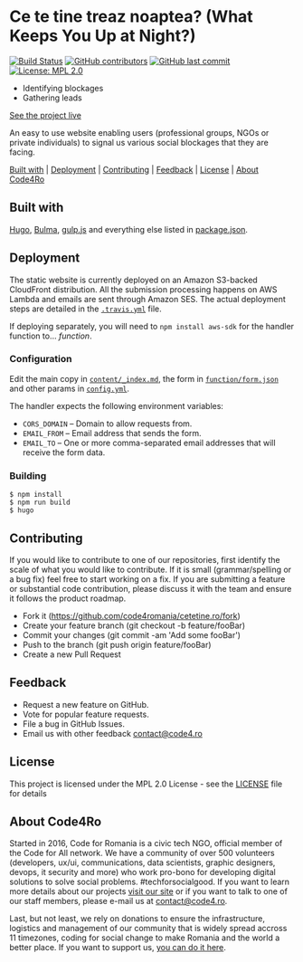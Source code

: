 # Ce te tine treaz noaptea? (What Keeps You Up at Night?)

[![Build Status](https://img.shields.io/travis/com/code4romania/cetetine.ro/master.svg?style=for-the-badge)](https://travis-ci.com/code4romania/cetetine.ro) [![GitHub contributors](https://img.shields.io/github/contributors/code4romania/cetetine.ro.svg?style=for-the-badge)](https://github.com/code4romania/cetetine.ro/graphs/contributors) [![GitHub last commit](https://img.shields.io/github/last-commit/code4romania/cetetine.ro.svg?style=for-the-badge)](https://github.com/code4romania/cetetine.ro/commits/master) [![License: MPL 2.0](https://img.shields.io/badge/license-MPL%202.0-brightgreen.svg?style=for-the-badge)](https://opensource.org/licenses/MPL-2.0)

* Identifying blockages
* Gathering leads

[See the project live](https://cetetine.ro/)

An easy to use website enabling users (professional groups, NGOs or private individuals) to signal us various social blockages that they are facing.

[Built with](#built-with) | [Deployment](#deployment) | [Contributing](#contributing) | [Feedback](#feedback) | [License](#license) | [About Code4Ro](#about-code4ro)

## Built with

[Hugo](https://gohugo.io/), [Bulma](https://bulma.io/), [gulp.js](https://gulpjs.com/) and everything else listed in [package.json](package.json).

## Deployment
The static website is currently deployed on an Amazon S3-backed CloudFront distribution. All the submission processing happens on AWS Lambda and emails are sent through Amazon SES. The actual deployment steps are detailed in the [`.travis.yml`](.travis.yml) file.

If deploying separately, you will need to `npm install aws-sdk` for the handler function to… _function_.

### Configuration

Edit the main copy in [`content/_index.md`](content/_index.md), the form in [`function/form.json`](function/form.json) and other params in [`config.yml`](config.yml).

The handler expects the following environment variables:

* `CORS_DOMAIN` – Domain to allow requests from.
* `EMAIL_FROM` – Email address that sends the form.
* `EMAIL_TO` – One or more comma-separated email addresses that will receive the form data.

### Building

```
$ npm install
$ npm run build
$ hugo
```

## Contributing

If you would like to contribute to one of our repositories, first identify the scale of what you would like to contribute. If it is small (grammar/spelling or a bug fix) feel free to start working on a fix. If you are submitting a feature or substantial code contribution, please discuss it with the team and ensure it follows the product roadmap.

* Fork it (https://github.com/code4romania/cetetine.ro/fork)
* Create your feature branch (git checkout -b feature/fooBar)
* Commit your changes (git commit -am 'Add some fooBar')
* Push to the branch (git push origin feature/fooBar)
* Create a new Pull Request

## Feedback

* Request a new feature on GitHub.
* Vote for popular feature requests.
* File a bug in GitHub Issues.
* Email us with other feedback contact@code4.ro

## License

This project is licensed under the MPL 2.0 License - see the [LICENSE](LICENSE) file for details

## About Code4Ro

Started in 2016, Code for Romania is a civic tech NGO, official member of the Code for All network. We have a community of over 500 volunteers (developers, ux/ui, communications, data scientists, graphic designers, devops, it security and more) who work pro-bono for developing digital solutions to solve social problems. #techforsocialgood. If you want to learn more details about our projects [visit our site](https://www.code4.ro/en/) or if you want to talk to one of our staff members, please e-mail us at contact@code4.ro.

Last, but not least, we rely on donations to ensure the infrastructure, logistics and management of our community that is widely spread accross 11 timezones, coding for social change to make Romania and the world a better place. If you want to support us, [you can do it here](https://code4.ro/en/donate/).
